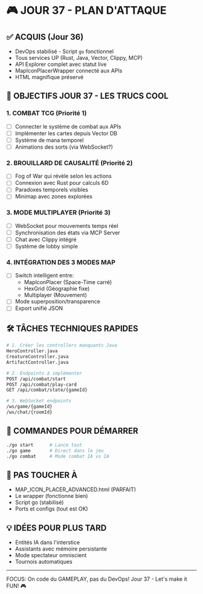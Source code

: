 # 🎮 JOUR 37 - PLAN D'ATTAQUE

## ✅ ACQUIS (Jour 36)
- DevOps stabilisé - Script `go` fonctionnel
- Tous services UP (Rust, Java, Vector, Clippy, MCP)
- API Explorer complet avec statut live
- MapIconPlacerWrapper connecté aux APIs
- HTML magnifique préservé

## 🎯 OBJECTIFS JOUR 37 - LES TRUCS COOL

### 1. COMBAT TCG (Priorité 1)
- [ ] Connecter le système de combat aux APIs
- [ ] Implémenter les cartes depuis Vector DB
- [ ] Système de mana temporel
- [ ] Animations des sorts (via WebSocket?)

### 2. BROUILLARD DE CAUSALITÉ (Priorité 2)
- [ ] Fog of War qui révèle selon les actions
- [ ] Connexion avec Rust pour calculs 6D
- [ ] Paradoxes temporels visibles
- [ ] Minimap avec zones explorées

### 3. MODE MULTIPLAYER (Priorité 3)
- [ ] WebSocket pour mouvements temps réel
- [ ] Synchronisation des états via MCP Server
- [ ] Chat avec Clippy intégré
- [ ] Système de lobby simple

### 4. INTÉGRATION DES 3 MODES MAP
- [ ] Switch intelligent entre:
  - MapIconPlacer (Space-Time carré)
  - HexGrid (Géographie fixe)
  - Multiplayer (Mouvement)
- [ ] Mode superposition/transparence
- [ ] Export unifié JSON

## 🛠️ TÂCHES TECHNIQUES RAPIDES

```bash
# 1. Créer les controllers manquants Java
HeroController.java
CreatureController.java  
ArtifactController.java

# 2. Endpoints à implémenter
POST /api/combat/start
POST /api/combat/play-card
GET /api/combat/state/{gameId}

# 3. WebSocket endpoints
/ws/game/{gameId}
/ws/chat/{roomId}
```

## 📝 COMMANDES POUR DÉMARRER

```bash
./go start      # Lance tout
./go game       # Direct dans le jeu
./go combat     # Mode combat IA vs IA
```

## 🚫 PAS TOUCHER À
- MAP_ICON_PLACER_ADVANCED.html (PARFAIT)
- Le wrapper (fonctionne bien)
- Script go (stabilisé)
- Ports et configs (tout est OK)

## 💡 IDÉES POUR PLUS TARD
- Entités IA dans l'interstice
- Assistants avec mémoire persistante
- Mode spectateur omniscient
- Tournois automatiques

---
FOCUS: On code du GAMEPLAY, pas du DevOps!
Jour 37 - Let's make it FUN! 🎮

